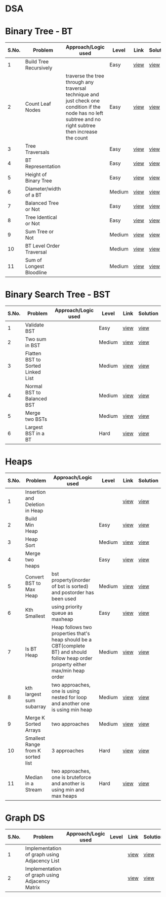 # DSA

# Binary Tree - BT
S.No. | Problem | Approach/Logic used | Level | Link | Solution |
------|---------|---------------------|-------|------|----------|
1 | Build Tree Recursively  |  | Easy | [view](link) | [view](https://github.com/rishav197/DSA/blob/main/BinaryTree/BuildTree-recursive.cpp) 
2 | Count Leaf Nodes  | traverse the tree through any traversal technique and just check one condition if the node has no left subtree and no right subtree then increase the count | Easy | [view](https://www.naukri.com/code360/problems/count-leaf-nodes_893055?source=youtube&campaign=LoveBabbar_Codestudio&utm_source=youtube&utm_medium=affiliate&utm_campaign=LoveBabbar_Codestudio) | [view](https://github.com/rishav197/DSA/blob/main/BinaryTree/count-leaf-nodes.cpp) 
3 | Tree Traversals |  | Easy | [view](https://www.naukri.com/code360/problems/tree-traversal_981269?utm_source=striver&utm_medium=website&utm_campaign=a_zcoursetuf&nps=true) | [view](https://github.com/rishav197/DSA/blob/main/BinaryTree/Tree-traversals.cpp) 
4 | BT Representation |  | Easy | [view](https://www.geeksforgeeks.org/problems/binary-tree-representation/1?utm_source=youtube&utm_medium=collab_striver_ytdescription&utm_campaign=binary-tree-representation) | [view](https://github.com/rishav197/DSA/blob/main/BinaryTree/BT-representation.cpp) 
5 | Height of Binary Tree |  | Easy | [view](https://leetcode.com/problems/maximum-depth-of-binary-tree/description/) | [view](https://github.com/rishav197/DSA/blob/main/BinaryTree/height-of-BT.cpp) 
6 | Diameter/width of a BT |  | Medium | [view](https://www.geeksforgeeks.org/problems/diameter-of-binary-tree/1) | [view](https://github.com/rishav197/DSA/blob/main/BinaryTree/diameter-of-BT.cpp) 
7 | Balanced Tree or Not |  | Easy | [view](https://www.geeksforgeeks.org/problems/check-for-balanced-tree/1) | [view](https://github.com/rishav197/DSA/blob/main/BinaryTree/check-for-balancedTree.cpp) 
8 | Tree Identical or Not |  | Easy | [view](https://www.geeksforgeeks.org/problems/determine-if-two-trees-are-identical/1) | [view](https://github.com/rishav197/DSA/blob/main/BinaryTree/Tree-Identical-or-Not.cpp) 
9 | Sum Tree or Not |  | Medium | [view](https://www.geeksforgeeks.org/problems/sum-tree/1) | [view](https://github.com/rishav197/DSA/blob/main/BinaryTree/Sum-Tree-or-Not.cpp) 
10 | BT Level Order Traversal |  | Medium | [view](https://leetcode.com/problems/binary-tree-level-order-traversal/description/) | [view](https://github.com/rishav197/DSA/blob/main/BinaryTree/BT-level-order-trsl.cpp) 
11 | Sum of Longest Bloodline |  | Medium | [view](https://www.geeksforgeeks.org/problems/sum-of-the-longest-bloodline-of-a-tree/1) | [view](https://github.com/rishav197/DSA/blob/main/BinaryTree/sum-of-longest-Bloodline.cpp) 



# Binary Search Tree - BST
S.No. | Problem | Approach/Logic used | Level | Link | Solution |
------|---------|---------------------|-------|------|----------|
| 1 | Validate BST |  | Easy | [view](https://www.naukri.com/code360/problems/validate-bst_799483?leftPanelTab=0) | [view](https://github.com/rishav197/DSA/blob/main/BST/Validate-BST.cpp) |
| 2 | Two sum in BST |  | Medium | [view](https://www.naukri.com/code360/problems/two-sum-in-a-bst_1062631?leftPanelTab=0&leftPanelTabValue=PROBLEM) | [view](https://github.com/rishav197/DSA/blob/main/BST/two-sum-in-bst.cpp) |
| 3 | Flatten BST to Sorted Linked List |  | Medium | [view](https://www.naukri.com/code360/problems/flatten-bst-to-a-sorted-list_1169459?leftPanelTab=0&leftPanelTabValue=PROBLEM) | [view](https://github.com/rishav197/DSA/blob/main/BST/Flatten-BST-to-Sorted-LL.cpp) |
| 4 | Normal BST to Balanced BST |  | Medium | [view](https://www.naukri.com/code360/problems/normal-bst-to-balanced-bst_920472?leftPanelTab=0&leftPanelTabValue=PROBLEM) | [view](https://github.com/rishav197/DSA/blob/main/BST/Normal-bst-to-balanced-bst.cpp) |
| 5 | Merge two BSTs |  | Medium | [view](https://www.naukri.com/code360/problems/h_920474?leftPanelTab=0&utm_source=youtube&utm_medium=affiliate&utm_campaign=Lovebabbar) | [view](https://github.com/rishav197/DSA/blob/main/BST/merge-two-bsts.cpp) |
| 6 | Largest BST in a BT |  | Hard | [view](https://www.naukri.com/code360/problems/largest-bst-subtree_893103?leftPanelTab=0&utm_source=youtube&utm_medium=affiliate&utm_campaign=Lovebabbar&leftPanelTabValue=PROBLEM) | [view](https://github.com/rishav197/DSA/blob/main/BST/largest-BST-in-BT.cpp) |



# Heaps
S.No. | Problem | Approach/Logic used | Level | Link | Solution |
------|---------|---------------------|-------|------|----------|
| 1 | Insertion and Deletion in Heap |  |  | [view]() | [view](https://github.com/rishav197/DSA/blob/main/Heaps/Insertion-Deletion-in-heaps.cpp) |
| 2 | Build Min Heap |  | Easy | [view](https://www.naukri.com/code360/problems/build-min-heap_1171167?leftPanelTab=0&utm_source=youtube&utm_medium=affiliate&utm_campaign=Lovebabbar&leftPanelTabValue=PROBLEM) | [view](https://github.com/rishav197/DSA/blob/main/Heaps/build-min-heap.cpp) |
| 3 | Heap Sort |  | Medium | [view](https://leetcode.com/problems/sort-an-array/submissions/1443104945/) | [view](https://github.com/rishav197/DSA/blob/main/Heaps/heap-sort.cpp) |
| 4 | Merge two heaps |  | Easy | [view](https://www.geeksforgeeks.org/problems/merge-two-binary-max-heap0144/1) | [view](https://github.com/rishav197/DSA/blob/main/Heaps/merge-two-heaps.cpp) |
| 5 | Convert BST to Max Heap | bst property(inorder of bst is sorted) and postorder has been used | Medium | [view](https://www.geeksforgeeks.org/problems/bst-to-max-heap/1) | [view](https://github.com/rishav197/DSA/blob/main/Heaps/bst-to-max-heap.cpp) |
| 6 | Kth Smallest | using priority queue as maxheap | Easy | [view](https://www.geeksforgeeks.org/problems/kth-smallest-element5635/1) | [view](https://github.com/rishav197/DSA/blob/main/Heaps/kth-smallest.cpp) |
| 7 | Is BT Heap | Heap follows two properties that's heap should be a CBT(complete BT) and should follow heap order property either max/min heap order | Medium | [view](https://www.geeksforgeeks.org/problems/is-binary-tree-heap/1) | [view](https://github.com/rishav197/DSA/blob/main/Heaps/isBT-heap.cpp) |
| 8 | kth largest sum subarray | two approaches, one is using nested for loop and another one is using min heap | Medium | [view](https://www.naukri.com/code360/problems/k-th-largest-sum-contiguous-subarray_920398?leftPanelTab=0&leftPanelTabValue=PROBLEM) | [view](https://github.com/rishav197/DSA/blob/main/Heaps/kth-largest-sum-subarray.cpp) |
| 9 | Merge K Sorted Arrays | two approaches | Medium | [view](https://www.naukri.com/code360/problems/merge-k-sorted-arrays_975379?leftPanelTab=0&leftPanelTabValue=PROBLEM) | [view](https://github.com/rishav197/DSA/blob/main/Heaps/merge-K-sorted-arrays.cpp) |
| 10 | Smallest Range from K sorted list | 3 approaches | Hard | [view](https://www.naukri.com/code360/problems/smallest-range-from-k-sorted-list_1069356?leftPanelTab=0&leftPanelTabValue=PROBLEM) | [view](https://github.com/rishav197/DSA/blob/main/Heaps/Smallest-range-from-K-sorted-list.cpp) |
| 11 | Median in a Stream | two approaches, one is bruteforce and another is using min and max heaps | Hard | [view](https://www.naukri.com/code360/problems/median-in-a-stream_975268?leftPanelTab=0&leftPanelTabValue=PROBLEM) | [view](https://github.com/rishav197/DSA/blob/main/Heaps/median-in-a-stream.cpp) |


# Graph DS
S.No. | Problem | Approach/Logic used | Level | Link | Solution |
------|---------|---------------------|-------|------|----------|
| 1 | Implementation of graph using Adjacency List |  |  | [view]() | [view](https://github.com/rishav197/DSA/blob/main/Graph/basics-of-graph/adjacency-list.cpp) |
| 2 | Implementation of graph using Adjacency Matrix |  |  | [view]() | [view](https://github.com/rishav197/DSA/blob/main/Graph/basics-of-graph/adjacency-matrix.cpp) |

<!--
|1 | Problem   |  | Easy | [view]() | [view]() |
 -->